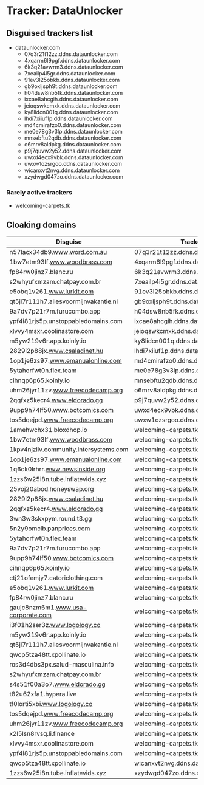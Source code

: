 # Tracker: DataUnlocker

## Disguised trackers list

* dataunlocker.com
    * 07q3r21t12zz.ddns.dataunlocker.com
    * 4xqarm6l9pgf.ddns.dataunlocker.com
    * 6k3q21avwrm3.ddns.dataunlocker.com
    * 7xeailp4i5gr.ddns.dataunlocker.com
    * 91ev3l25obkb.ddns.dataunlocker.com
    * gb9oxljsph9t.ddns.dataunlocker.com
    * h04dsw8nb5fk.ddns.dataunlocker.com
    * ixcae8ahcgih.ddns.dataunlocker.com
    * jeioqswkcmxk.ddns.dataunlocker.com
    * ky8lidcn001q.ddns.dataunlocker.com
    * lhdi7xiiuf1p.ddns.dataunlocker.com
    * md4cmirafzo0.ddns.dataunlocker.com
    * me0e78g3v3lp.ddns.dataunlocker.com
    * mnsebftu2qdb.ddns.dataunlocker.com
    * o6mrv8aldpkg.ddns.dataunlocker.com
    * p9j7quvw2y52.ddns.dataunlocker.com
    * uwxd4ecx9vbk.ddns.dataunlocker.com
    * uwxw1ozsrgoo.ddns.dataunlocker.com
    * wicanxvt2nvg.ddns.dataunlocker.com
    * xzydwgd047zo.ddns.dataunlocker.com

### Rarely active trackers

* welcoming-carpets.tk

## Cloaking domains

| Disguise | Tracker |
| ---- | ---- |
| n57lacx34db9.www.word.com.au | 07q3r21t12zz.ddns.dataunlocker.com |
| 1bw7etm93lf.www.woodbrass.com | 4xqarm6l9pgf.ddns.dataunlocker.com |
| fp84rw0jinz7.blanc.ru | 6k3q21avwrm3.ddns.dataunlocker.com |
| s2whyufxmzam.chatpay.com.br | 7xeailp4i5gr.ddns.dataunlocker.com |
| e5obq1v261.www.lurkit.com | 91ev3l25obkb.ddns.dataunlocker.com |
| qt5jl7r111h7.allesvoormijnvakantie.nl | gb9oxljsph9t.ddns.dataunlocker.com |
| 9a7dv7p21r7m.furucombo.app | h04dsw8nb5fk.ddns.dataunlocker.com |
| ypf4i81rjs5p.unstoppabledomains.com | ixcae8ahcgih.ddns.dataunlocker.com |
| xlvvy4msxr.coolinastore.com | jeioqswkcmxk.ddns.dataunlocker.com |
| m5yw219v6r.app.koinly.io | ky8lidcn001q.ddns.dataunlocker.com |
| 2829i2p88jx.www.csaladinet.hu | lhdi7xiiuf1p.ddns.dataunlocker.com |
| 1op1je6zs97.www.emanualonline.com | md4cmirafzo0.ddns.dataunlocker.com |
| 5ytahorfwt0n.flex.team | me0e78g3v3lp.ddns.dataunlocker.com |
| cihnqp6p65.koinly.io | mnsebftu2qdb.ddns.dataunlocker.com |
| uhm26jyr11zv.www.freecodecamp.org | o6mrv8aldpkg.ddns.dataunlocker.com |
| 2qqfxz5kecr4.www.eldorado.gg | p9j7quvw2y52.ddns.dataunlocker.com |
| 9upp9h74lf50.www.botcomics.com | uwxd4ecx9vbk.ddns.dataunlocker.com |
| tos5dqejpd.www.freecodecamp.org | uwxw1ozsrgoo.ddns.dataunlocker.com |
| 1amehwchx31.bloxdhop.io | welcoming-carpets.tk |
| 1bw7etm93lf.www.woodbrass.com | welcoming-carpets.tk |
| 1kpv4njzilv.community.intersystems.com | welcoming-carpets.tk |
| 1op1je6zs97.www.emanualonline.com | welcoming-carpets.tk |
| 1q6ck0lrhrr.www.newsinside.org | welcoming-carpets.tk |
| 1zzs6w25i8n.tube.inflatevids.xyz | welcoming-carpets.tk |
| 25voj20abod.honeyswap.org | welcoming-carpets.tk |
| 2829i2p88jx.www.csaladinet.hu | welcoming-carpets.tk |
| 2qqfxz5kecr4.www.eldorado.gg | welcoming-carpets.tk |
| 3wn3w3skxpym.round.t3.gg | welcoming-carpets.tk |
| 5n2y9omclb.panprices.com | welcoming-carpets.tk |
| 5ytahorfwt0n.flex.team | welcoming-carpets.tk |
| 9a7dv7p21r7m.furucombo.app | welcoming-carpets.tk |
| 9upp9h74lf50.www.botcomics.com | welcoming-carpets.tk |
| cihnqp6p65.koinly.io | welcoming-carpets.tk |
| ctj21ofemjy7.catoriclothing.com | welcoming-carpets.tk |
| e5obq1v261.www.lurkit.com | welcoming-carpets.tk |
| fp84rw0jinz7.blanc.ru | welcoming-carpets.tk |
| gaujc8nzm6m1.www.usa-corporate.com | welcoming-carpets.tk |
| i3f01h2ser3z.www.logology.co | welcoming-carpets.tk |
| m5yw219v6r.app.koinly.io | welcoming-carpets.tk |
| qt5jl7r111h7.allesvoormijnvakantie.nl | welcoming-carpets.tk |
| qwcp5tza48tt.xpollinate.io | welcoming-carpets.tk |
| ros3d4dbs3px.salud-masculina.info | welcoming-carpets.tk |
| s2whyufxmzam.chatpay.com.br | welcoming-carpets.tk |
| s4s51f00a3o7.www.eldorado.gg | welcoming-carpets.tk |
| t82u62xfa1.hypera.live | welcoming-carpets.tk |
| tf0lorti5xbi.www.logology.co | welcoming-carpets.tk |
| tos5dqejpd.www.freecodecamp.org | welcoming-carpets.tk |
| uhm26jyr11zv.www.freecodecamp.org | welcoming-carpets.tk |
| x2l5lsn8rvsq.li.finance | welcoming-carpets.tk |
| xlvvy4msxr.coolinastore.com | welcoming-carpets.tk |
| ypf4i81rjs5p.unstoppabledomains.com | welcoming-carpets.tk |
| qwcp5tza48tt.xpollinate.io | wicanxvt2nvg.ddns.dataunlocker.com |
| 1zzs6w25i8n.tube.inflatevids.xyz | xzydwgd047zo.ddns.dataunlocker.com |